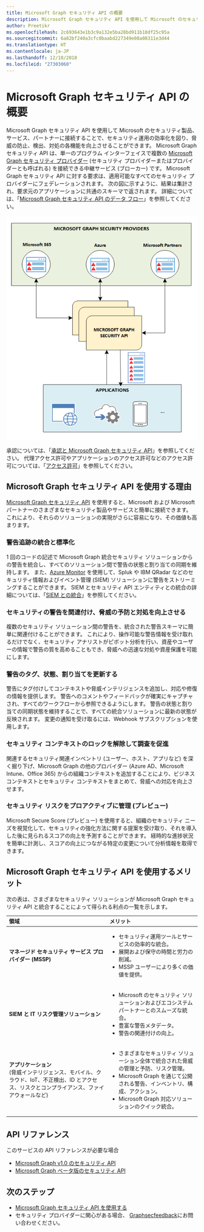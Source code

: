 ```yaml
---
title: Microsoft Graph セキュリティ API の概要
description: Microsoft Graph セキュリティ API を使用して Microsoft のセキュリティ製品、サービス、パートナーに接続することで、セキュリティ運用の効率化を図り、脅威の防止、検出、対処の各機能を向上させることができます。 Microsoft Graph セキュリティ API は、単一のプログラム インターフェイスで複数の Microsoft Graph セキュリティ プロバイダー (セキュリティ プロバイダーまたはプロバイダーとも呼ばれる) を接続できる中継サービス (ブローカー) です。 Microsoft Graph セキュリティ API に対する要求は、適用可能なすべてのセキュリティ プロバイダーにフェデレーションされます。 次の図に示すように、結果は集計され、要求元のアプリケーションに共通のスキーマで返されます。 詳細については、「Microsoft Graph セキュリティ API のデータ フロー」を参照してください。
author: Preetikr
ms.openlocfilehash: 2c693643e1b3c9a132e5ba28bd911b18df25c95a
ms.sourcegitcommit: 6a82bf240a3cfc0baabd227349e08a08311e3d44
ms.translationtype: HT
ms.contentlocale: ja-JP
ms.lasthandoff: 12/18/2018
ms.locfileid: "27303060"
---
```

# <a name="microsoft-graph-security-api-overview"></a>Microsoft Graph セキュリティ API の概要

Microsoft Graph セキュリティ API を使用して Microsoft のセキュリティ製品、サービス、パートナーに接続することで、セキュリティ運用の効率化を図り、脅威の防止、検出、対処の各機能を向上させることができます。 Microsoft Graph セキュリティ API は、単一のプログラム インターフェイスで複数の [Microsoft Graph セキュリティ プロバイダー](/graph/api/resources/securityvendorinformation?view=graph-rest-1.0) (セキュリティ プロバイダーまたはプロバイダーとも呼ばれる) を接続できる中継サービス (ブローカー) です。 Microsoft Graph セキュリティ API に対する要求は、適用可能なすべてのセキュリティ プロバイダーにフェデレーションされます。 次の図に示すように、結果は集計され、要求元のアプリケーションに共通のスキーマで返されます。 詳細については、「[Microsoft Graph セキュリティ API のデータ フロー](security-dataflow.md)」を参照してください。

![security_overview_diagram_1.png](./images/security-overview-diagram-1.png)

承認については、「[承認と Microsoft Graph セキュリティ API](security-authorization.md)」を参照してください。 代理アクセス許可やアプリケーションのアクセス許可などのアクセス許可については、「[アクセス許可](permissions-reference.md#security-permissions)」を参照してください。

## <a name="why-use-the-microsoft-graph-security-api"></a>Microsoft Graph セキュリティ API を使用する理由

[Microsoft Graph セキュリティ API](/graph/api/resources/security-api-overview?view=graph-rest-1.0) を使用すると、Microsoft および Microsoft パートナーのさまざまなセキュリティ製品やサービスと簡単に接続できます。 これにより、それらのソリューションの実現がさらに容易になり、その価値も高まります。

### <a name="unify-and-standardize-alert-tracking"></a>警告追跡の統合と標準化

1 回のコードの記述で Microsoft Graph 統合セキュリティ ソリューションからの警告を統合し、すべてのソリューション間で警告の状態と割り当ての同期を維持します。 また、[Azure Monitor](https://docs.microsoft.com/ja-JP/azure/monitoring-and-diagnostics/monitor-stream-monitoring-data-event-hubs#what-can-i-do-with-the-monitoring-data-being-sent-to-my-event-hub) を使用して、Spluk や IBM QRadar などのセキュリティ情報およびイベント管理 (SIEM) ソリューションに警告をストリーミングすることができます。 SIEM とセキュリティ API エンティティとの統合の詳細については、「[SIEM との統合](security-siemintegration.md)」を参照してください。

### <a name="correlate-security-alerts-to-improve-threat-protection-and-response"></a>セキュリティの警告を関連付け、脅威の予防と対処を向上させる

複数のセキュリティ ソリューション間の警告を、統合された警告スキーマに簡単に関連付けることができます。 これにより、操作可能な警告情報を受け取れるだけでなく、セキュリティ アナリストがピボット分析を行い、資産やユーザーの情報で警告の質を高めることもでき、脅威への迅速な対処や資産保護を可能にします。  

### <a name="update-alert-tags-status-and-assignments"></a>警告のタグ、状態、割り当てを更新する

警告にタグ付けしてコンテキストや脅威インテリジェンスを追加し、対応や修復の情報を提供します。 警告へのコメントやフィードバックが確実にキャプチャされ、すべてのワークフローから参照できるようにします。 警告の状態と割り当ての同期状態を維持することで、すべての統合ソリューションに最新の状態が反映されます。 変更の通知を受け取るには、Webhook サブスクリプションを使用します。  

### <a name="unlock-security-context-to-drive-investigation"></a>セキュリティ コンテキストのロックを解除して調査を促進

関連するセキュリティ関連インベントリ (ユーザー、ホスト、アプリなど) を深く掘り下げ、Microsoft Graph の他のプロバイダー (Azure AD、Microsoft Intune、Office 365) からの組織コンテキストを追加することにより、ビジネス コンテキストとセキュリティ コンテキストをまとめて、脅威への対応を向上させます。

### <a name="proactively-manage-security-risks-preview"></a>セキュリティ リスクをプロアクティブに管理 (プレビュー)

Microsoft Secure Score (プレビュー) を使用すると、組織のセキュリティ ニーズを視覚化して、セキュリティの強化方法に関する提案を受け取り、それを導入した後に見られるスコアの向上を予測することができます。 経時的な進捗状況を簡単に計測し、スコアの向上につながる特定の変更について分析情報を取得できます。

## <a name="benefits-of-using-the-microsoft-graph-security-api"></a>Microsoft Graph セキュリティ API を使用するメリット

次の表は、さまざまなセキュリティ ソリューションが Microsoft Graph セキュリティ API と統合することによって得られる利点の一覧を示します。  

|**領域**     | **メリット**|
|:---------------|:---------|
|**マネージド セキュリティ サービス プロバイダー (MSSP)**|<ul><li>セキュリティ運用ツールとサービスの効率的な統合。</li> <li>展開および保守の時間と労力の削減。</li> <li>MSSP ユーザーにより多くの価値を提供。</li></ul>|
|**SIEM と IT リスク管理ソリューション**|<ul><li>Microsoft のセキュリティ ソリューションおよびエコシステム パートナーとのスムーズな統合。</li> <li>豊富な警告メタデータ。</li> <li>警告の関連付けの向上。</li></ul>|
|**アプリケーション** <br>(脅威インテリジェンス、モバイル、クラウド、IoT、不正検出、ID とアクセス、リスクとコンプライアンス、ファイアウォールなど)|<ul><li>さまざまなセキュリティ ソリューション全体で統合された脅威の管理と予防、リスク管理。</li> <li>Microsoft Graph を通じて公開される警告、インベントリ、構成、アクション。</li> <li>Microsoft Graph 対応ソリューションのクイック統合。</li></ul>|

## <a name="api-reference"></a>API リファレンス
このサービスの API リファレンスが必要な場合

- [Microsoft Graph v1.0 のセキュリティ API](/graph/api/resources/security-api-overview?view=graph-rest-1.0)
- [Microsoft Graph ベータ版のセキュリティ API](/graph/api/resources/security-api-overview?view=graph-rest-beta)

## <a name="next-steps"></a>次のステップ

- [Microsoft Graph セキュリティ API を使用する](/graph/api/resources/security-api-overview?view=graph-rest-1.0)
- セキュリティ プロバイダーに関心がある場合、 [Graphsecfeedback](mailto:graphsecfeedback@microsoft.com)にお問い合わせください。
